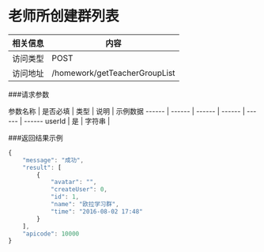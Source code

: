 
# 老师所创建群列表
 相关信息 | 内容
 ------ | ------
 访问类型 | POST
 访问地址 | /homework/getTeacherGroupList

###请求参数

 参数名称 | 是否必填 | 类型 | 说明 | 示例数据
 ------ | ------ | ------ | ------ | ------ | ------
 userId | 是 | 字符串 | 
 
###返回结果示例

```javascript
{
    "message": "成功",
    "result": [
        {
            "avatar": "",
            "createUser": 0,
            "id": 1,
            "name": "欧拉学习群",
            "time": "2016-08-02 17:48"
        }
    ],
    "apicode": 10000
}

